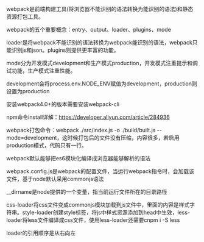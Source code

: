 webpack是前端构建工具(将浏览器不能识别的语法转换为能识别的语法)和静态资源打包工具。

webpack的五个重要概念：entry、output、loader、plugins、mode

loader是将webpack不能识别的语法转换为webpack能识别的语法，webpack只能识别js和json。plugins则提供更丰富的功能。

mode分为开发模式development和生产模式production，开发模式注重提示和调试功能，生产模式注重性能。

development会将process.env.NODE_ENV赋值为development，production则设置为production

安装webpack4.0+的版本需要安装webpack-cli

npm命令install详解：https://developer.aliyun.com/article/284936

webpack打包命令：webpack ./src/index.js -o ./build/built.js --mode=development，这时候打包后的文件没有压缩，内容很多，若启用production模式，代码只有一行。

webpack默认能够把es6模块化编译成浏览器能够解析的语法

webpack.config.js是webpack的配置文件，当运行webpack指令时，会加载该文件，基于node默认采用commonjs语法

__dirname是node提供的一个变量，指当前运行文件所在的目录路径

css-loader将css文件变成commonjs模块加载到js文件中，里面的内容是样式字符串。style-loader创建style标签，将js中样式资源添加到head中生效，less-loader将less文件编译成css文件，使用less-loader还需要cnpm i -S less

loader的引用顺序是从右向左

